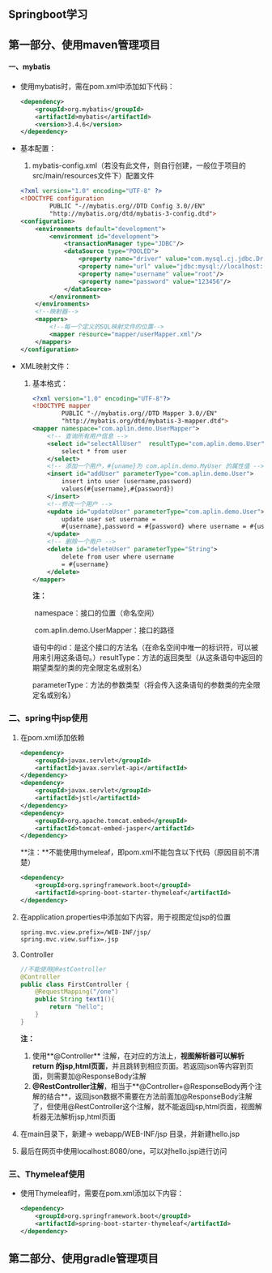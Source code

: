 ## Springboot学习

## 第一部分、使用maven管理项目

#### 一、mybatis

* 使用mybatis时，需在pom.xml中添加如下代码：

  ~~~xml
  <dependency>
      <groupId>org.mybatis</groupId>
      <artifactId>mybatis</artifactId>
      <version>3.4.6</version>
  </dependency>
  ~~~

  

* 基本配置：

  1. mybatis-config.xml（若没有此文件，则自行创建，一般位于项目的src/main/resources文件下）配置文件

  ~~~xml
  <?xml version="1.0" encoding="UTF-8" ?>
  <!DOCTYPE configuration
          PUBLIC "-//mybatis.org//DTD Config 3.0//EN"
          "http://mybatis.org/dtd/mybatis-3-config.dtd">
  <configuration>
      <environments default="development">
          <environment id="development">
              <transactionManager type="JDBC"/>
              <dataSource type="POOLED">
                  <property name="driver" value="com.mysql.cj.jdbc.Driver"/>
                  <property name="url" value="jdbc:mysql://localhost:3306/studentadmin"/>
                  <property name="username" value="root"/>
                  <property name="password" value="123456"/>
              </dataSource>
          </environment>
      </environments>
      <!--映射器-->
      <mappers>
          <!--每一个定义的SQL映射文件的位置-->
          <mapper resource="mapper/userMapper.xml"/>
      </mappers>
  </configuration>
  ~~~

* XML映射文件：

  1. 基本格式：

     ~~~xml
     <?xml version="1.0" encoding="UTF-8"?>
     <!DOCTYPE mapper
             PUBLIC "-//mybatis.org//DTD Mapper 3.0//EN"
             "http://mybatis.org/dtd/mybatis-3-mapper.dtd">
     <mapper namespace="com.aplin.demo.UserMapper">
         <!-- 查询所有用户信息 -->
         <select id="selectAllUser"  resultType="com.aplin.demo.User">
             select * from user
         </select>
         <!-- 添加一个用户，#{uname}为 com.aplin.demo.MyUser 的属性值 -->
         <insert id="addUser" parameterType="com.aplin.demo.User">
             insert into user (username,password)
             values(#{username},#{password})
         </insert>
         <!--修改一个用户 -->
         <update id="updateUser" parameterType="com.aplin.demo.User">
             update user set username =
             #{username},password = #{password} where username = #{username}
         </update>
         <!-- 删除一个用户 -->
         <delete id="deleteUser" parameterType="String">
             delete from user where username
             = #{username}
         </delete>
     </mapper>
     ~~~

     **注：**

     ​	namespace：接口的位置（命名空间）

     ​	com.aplin.demo.UserMapper：接口的路径

     ​	语句中的id：是这个接口的方法名（在命名空间中唯一的标识符，可以被用来引用这条语句。）
     ​	resultType：方法的返回类型（从这条语句中返回的期望类型的类的完全限定名或别名）

     ​	parameterType：方法的参数类型（将会传入这条语句的参数类的完全限定名或别名）

### 二、spring中jsp使用

 1. 在pom.xml添加依赖

    ~~~xml
    <dependency>
        <groupId>javax.servlet</groupId>
        <artifactId>javax.servlet-api</artifactId>
    </dependency>
    <dependency>
        <groupId>javax.servlet</groupId>
        <artifactId>jstl</artifactId>
    </dependency>
    <dependency>
        <groupId>org.apache.tomcat.embed</groupId>
        <artifactId>tomcat-embed-jasper</artifactId>
    </dependency>
    ~~~

    **注：**不能使用thymeleaf，即pom.xml不能包含以下代码（原因目前不清楚）

    ~~~xml
    <dependency>
        <groupId>org.springframework.boot</groupId>
        <artifactId>spring-boot-starter-thymeleaf</artifactId>
    </dependency>
    ~~~

 2. 在application.properties中添加如下内容，用于视图定位jsp的位置

    ~~~
    spring.mvc.view.prefix=/WEB-INF/jsp/
    spring.mvc.view.suffix=.jsp
    ~~~

3. Controller

   ~~~java
   //不能使用@RestController
   @Controller
   public class FirstController {
       @RequestMapping("/one")
       public String text1(){
           return "hello";
       }
   }
   ~~~

   **注：**

   1. 使用**@Controller** 注解，在对应的方法上，**视图解析器可以解析return 的jsp,html页面**，并且跳转到相应页面。若返回json等内容到页面，则需要加@ResponseBody注解
   1. **@RestController注解**，相当于**@Controller+@ResponseBody两个注解的结合**，返回json数据不需要在方法前面加@ResponseBody注解了，但使用@RestController这个注解，就不能返回jsp,html页面，视图解析器无法解析jsp,html页面

3. 在main目录下，新建-> webapp/WEB-INF/jsp 目录，并新建hello.jsp

5. 最后在网页中使用localhost:8080/one，可以对hello.jsp进行访问

### 三、Thymeleaf使用

* 使用Thymeleaf时，需要在pom.xml添加以下内容：

  ```xml
  <dependency>
      <groupId>org.springframework.boot</groupId>
      <artifactId>spring-boot-starter-thymeleaf</artifactId>
  </dependency>
  ```

  

## 第二部分、使用gradle管理项目

